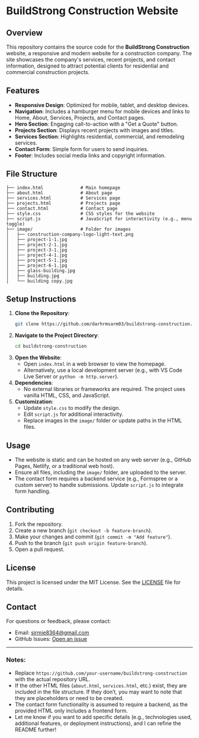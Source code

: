 # BuildStrong Construction Website

## Overview
This repository contains the source code for the **BuildStrong Construction** website, a responsive and modern website for a construction company. The site showcases the company's services, recent projects, and contact information, designed to attract potential clients for residential and commercial construction projects.

## Features
- **Responsive Design**: Optimized for mobile, tablet, and desktop devices.
- **Navigation**: Includes a hamburger menu for mobile devices and links to Home, About, Services, Projects, and Contact pages.
- **Hero Section**: Engaging call-to-action with a "Get a Quote" button.
- **Projects Section**: Displays recent projects with images and titles.
- **Services Section**: Highlights residential, commercial, and remodeling services.
- **Contact Form**: Simple form for users to send inquiries.
- **Footer**: Includes social media links and copyright information.

## File Structure
```
├── index.html              # Main homepage
├── about.html              # About page
├── services.html           # Services page
├── projects.html           # Projects page
├── contact.html            # Contact page
├── style.css               # CSS styles for the website
├── script.js               # JavaScript for interactivity (e.g., menu toggle)
├── image/                  # Folder for images
│   ├── construction-company-logo-light-text.png
│   ├── project-1-1.jpg
│   ├── project-2-1.jpg
│   ├── project-3-1.jpg
│   ├── project-4-1.jpg
│   ├── project-5-1.jpg
│   ├── project-6-1.jpg
│   ├── glass-building.jpg
│   ├── building.jpg
│   └── building copy.jpg
```

## Setup Instructions
1. **Clone the Repository**:
   ```bash
   git clone https://github.com/darhrmsarm03/buildstrong-construction.git
   ```
2. **Navigate to the Project Directory**:
   ```bash
   cd buildstrong-construction
   ```
3. **Open the Website**:
   - Open `index.html` in a web browser to view the homepage.
   - Alternatively, use a local development server (e.g., with VS Code Live Server or `python -m http.server`).
4. **Dependencies**:
   - No external libraries or frameworks are required. The project uses vanilla HTML, CSS, and JavaScript.
5. **Customization**:
   - Update `style.css` to modify the design.
   - Edit `script.js` for additional interactivity.
   - Replace images in the `image/` folder or update paths in the HTML files.

## Usage
- The website is static and can be hosted on any web server (e.g., GitHub Pages, Netlify, or a traditional web host).
- Ensure all files, including the `image/` folder, are uploaded to the server.
- The contact form requires a backend service (e.g., Formspree or a custom server) to handle submissions. Update `script.js` to integrate form handling.

## Contributing
1. Fork the repository.
2. Create a new branch (`git checkout -b feature-branch`).
3. Make your changes and commit (`git commit -m "Add feature"`).
4. Push to the branch (`git push origin feature-branch`).
5. Open a pull request.

## License
This project is licensed under the MIT License. See the [LICENSE](LICENSE) file for details.

## Contact
For questions or feedback, please contact:
- Email: sirmie8364@gmail.com
- GitHub Issues: [Open an issue](https://github.com/darhrmsarm03/buildstrong-construction/issues)

---

### Notes:
- Replace `https://github.com/your-username/buildstrong-construction` with the actual repository URL.
- If the other HTML files (`about.html`, `services.html`, etc.) exist, they are included in the file structure. If they don’t, you may want to note that they are placeholders or need to be created.
- The contact form functionality is assumed to require a backend, as the provided HTML only includes a frontend form.
- Let me know if you want to add specific details (e.g., technologies used, additional features, or deployment instructions), and I can refine the README further!
